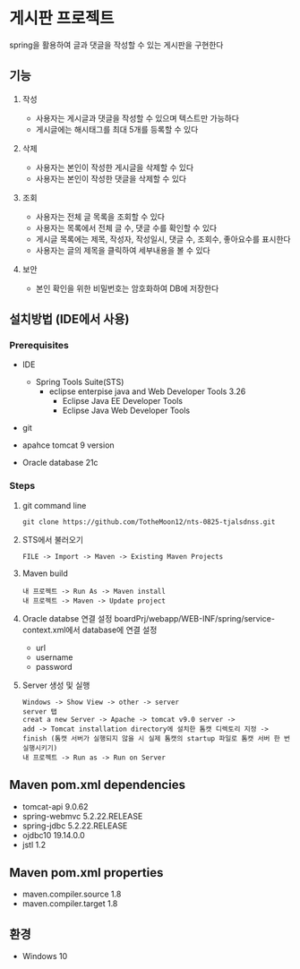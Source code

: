 # 게시판 프로젝트
spring을 활용하여 글과 댓글을 작성할 수 있는 게시판을 구현한다

## 기능
1. 작성
    * 사용자는 게시글과 댓글을 작성할 수 있으며 텍스트만 가능하다
    * 게시글에는 해시태그를 최대 5개를 등록할 수 있다    

2. 삭제
    * 사용자는 본인이 작성한 게시글을 삭제할 수 있다
    * 사용자는 본인이 작성한 댓글을 삭제할 수 있다

3. 조회
    * 사용자는 전체 글 목록을 조회할 수 있다
    * 사용자는 목록에서 전체 글 수, 댓글 수를 확인할 수 있다
    * 게시글 목록에는 제목, 작성자, 작성일시, 댓글 수, 조회수, 좋아요수를 표시한다
    * 사용자는 글의 제목을 클릭하여 세부내용을 볼 수 있다

4. 보안
    * 본인 확인을 위한 비밀번호는 암호화하여 DB에 저장한다

## 설치방법 (IDE에서 사용)
### Prerequisites
* IDE
   * Spring Tools Suite(STS) 
      * eclipse enterpise java and Web Developer Tools 3.26
         * Eclipse Java EE Developer Tools
         * Eclipse Java Web Developer Tools         
      
* git
* apahce tomcat 9 version
* Oracle database 21c

### Steps
1. git command line

   ``` shell
   git clone https://github.com/TotheMoon12/nts-0825-tjalsdnss.git
   ```

2. STS에서 불러오기
   ``` shell
   FILE -> Import -> Maven -> Existing Maven Projects
   ```

3. Maven build
   ``` shell
   내 프로젝트 -> Run As -> Maven install
   내 프로젝트 -> Maven -> Update project
   ```
   
4. Oracle databse 연결 설정
   boardPrj/webapp/WEB-INF/spring/service-context.xml에서 database에 연결 설정
      * url
      * username
      * password
      
5. Server 생성 및 실행
   
   ``` shell
   Windows -> Show View -> other -> server
   server 탭
   creat a new Server -> Apache -> tomcat v9.0 server ->
   add -> Tomcat installation directory에 설치한 톰캣 디렉토리 지정 -> finish (톰캣 서버가 실행되지 않을 시 실제 톰캣의 startup 파일로 톰캣 서버 한 번 실행시키기)
   내 프로젝트 -> Run as -> Run on Server
   ```

## Maven pom.xml dependencies
 * tomcat-api 9.0.62
 * spring-webmvc 5.2.22.RELEASE
 * spring-jdbc 5.2.22.RELEASE
 * ojdbc10 19.14.0.0
 * jstl 1.2
## Maven pom.xml properties
 * maven.compiler.source 1.8
 * maven.compiler.target 1.8


## 환경
 * Windows 10

